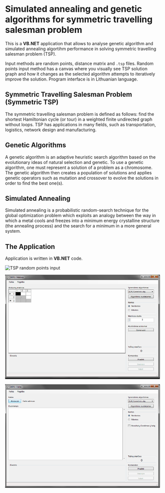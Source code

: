 # Simulated annealing and genetic algorithms for symmetric travelling salesman problem

This is a **VB.NET** application that allows to analyse genetic algorithm and simulated annealing
algortihm performance in solving symmetric travelling salesman problem (TSP).

Input methods are random points, distance matrix and `.tsp` files.
Random points input method has a canvas where you visually see
TSP solution graph and how it changes as the selected algorithm attempts
to iteratively improve the solution. Program interface is in Lithuanian language.

## Symmetric Travelling Salesman Problem (Symmetric TSP)

The symmetric travelling salesman problem is defined as follows: find the
shortest Hamiltonian cycle (or tour) in a weighted finite undirected graph
without loops. TSP has applications in many fields, such as transportation,
logistics, network design and manufacturing.

## Genetic Algorithms

A genetic algorithm is an adaptive heuristic search algorithm based on
the evolutionary ideas of natural selection and genetic.
To use a genetic algorithm, one must represent a solution of a problem
as a chromosome. The genetic algorithm then creates a population of
solutions and applies genetic operators such as mutation and crossover
to evolve the solutions in order to find the best one(s).

## Simulated Annealing

Simulated annealing is a probabilistic random-search technique for the
global optimization problem which exploits an analogy between the way
in which a metal cools and freezes into a minimum energy crystalline
structure (the annealing process) and the search for a minimum in a
more general system.

## The Application

Application is written in **VB.NET** code.

![TSP random points input](img/tsp-random-points.gif)

![TSP distance matrix input](img/tsp-distance-matrix-input.gif)

![TSP file input](img/tsp-input-file.gif)
